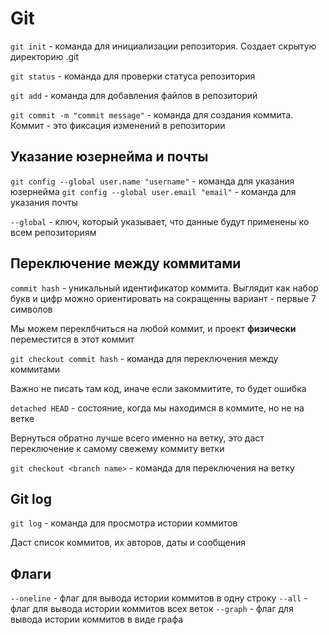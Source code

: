# Git

`git init` - команда для инициализации репозитория. Создает скрытую директорию .git

`git status` - команда для проверки статуса репозитория

`git add` - команда для добавления файлов в репозиторий

`git commit -m "commit message"` - команда для создания коммита. Коммит - это фиксация изменений в репозитории

## Указание юзернейма и почты

`git config --global user.name "username"` - команда для указания юзернейма
`git config --global user.email "email"` - команда для указания почты

`--global` - ключ, который указывает, что данные будут применены ко всем репозиториям

## Переключение между коммитами

`commit hash` - уникальный идентификатор коммита. Выглядит как набор букв и цифр
можно ориентировать на сокращенны вариант - первые 7 символов

Мы можем переклбчиться на любой коммит, и проект **физически** переместится в этот коммит

`git checkout commit hash` - команда для переключения между коммитами

Важно не писать там код, иначе если закоммитите, то будет ошибка

`detached HEAD` - состояние, когда мы находимся в коммите, но не на ветке

Вернуться обратно лучше всего именно на ветку, это даст переключение к самому свежему коммиту ветки

`git checkout <branch name>` - команда для переключения на ветку

## Git log

`git log` - команда для просмотра истории коммитов

Даст список коммитов, их авторов, даты и сообщения

## Флаги

`--oneline` - флаг для вывода истории коммитов в одну строку
`--all` - флаг для вывода истории коммитов всех веток
`--graph` - флаг для вывода истории коммитов в виде графа

